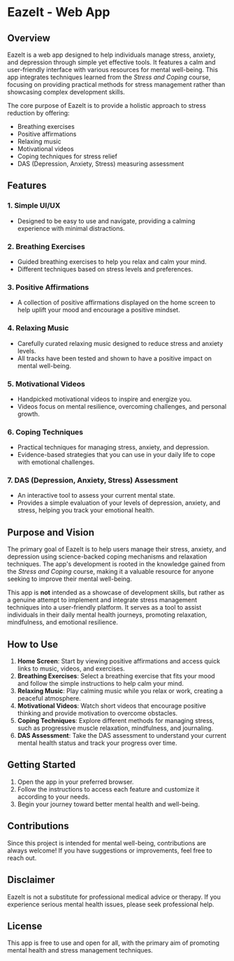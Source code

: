 # EazeIt - Web App

## Overview

EazeIt is a web app designed to help individuals manage stress, anxiety, and depression through simple yet effective tools. It features a calm and user-friendly interface with various resources for mental well-being. This app integrates techniques learned from the *Stress and Coping* course, focusing on providing practical methods for stress management rather than showcasing complex development skills. 

The core purpose of EazeIt is to provide a holistic approach to stress reduction by offering:

- Breathing exercises
- Positive affirmations
- Relaxing music
- Motivational videos
- Coping techniques for stress relief
- DAS (Depression, Anxiety, Stress) measuring assessment

## Features

### 1. **Simple UI/UX**
   - Designed to be easy to use and navigate, providing a calming experience with minimal distractions.

### 2. **Breathing Exercises**
   - Guided breathing exercises to help you relax and calm your mind.
   - Different techniques based on stress levels and preferences.

### 3. **Positive Affirmations**
   - A collection of positive affirmations displayed on the home screen to help uplift your mood and encourage a positive mindset.

### 4. **Relaxing Music**
   - Carefully curated relaxing music designed to reduce stress and anxiety levels.
   - All tracks have been tested and shown to have a positive impact on mental well-being.

### 5. **Motivational Videos**
   - Handpicked motivational videos to inspire and energize you.
   - Videos focus on mental resilience, overcoming challenges, and personal growth.

### 6. **Coping Techniques**
   - Practical techniques for managing stress, anxiety, and depression.
   - Evidence-based strategies that you can use in your daily life to cope with emotional challenges.

### 7. **DAS (Depression, Anxiety, Stress) Assessment**
   - An interactive tool to assess your current mental state.
   - Provides a simple evaluation of your levels of depression, anxiety, and stress, helping you track your emotional health.

## Purpose and Vision

The primary goal of EazeIt is to help users manage their stress, anxiety, and depression using science-backed coping mechanisms and relaxation techniques. The app's development is rooted in the knowledge gained from the *Stress and Coping* course, making it a valuable resource for anyone seeking to improve their mental well-being.

This app is **not** intended as a showcase of development skills, but rather as a genuine attempt to implement and integrate stress management techniques into a user-friendly platform. It serves as a tool to assist individuals in their daily mental health journeys, promoting relaxation, mindfulness, and emotional resilience.

## How to Use

1. **Home Screen**: Start by viewing positive affirmations and access quick links to music, videos, and exercises.
2. **Breathing Exercises**: Select a breathing exercise that fits your mood and follow the simple instructions to help calm your mind.
3. **Relaxing Music**: Play calming music while you relax or work, creating a peaceful atmosphere.
4. **Motivational Videos**: Watch short videos that encourage positive thinking and provide motivation to overcome obstacles.
5. **Coping Techniques**: Explore different methods for managing stress, such as progressive muscle relaxation, mindfulness, and journaling.
6. **DAS Assessment**: Take the DAS assessment to understand your current mental health status and track your progress over time.

## Getting Started

1. Open the app in your preferred browser.
2. Follow the instructions to access each feature and customize it according to your needs.
3. Begin your journey toward better mental health and well-being.

## Contributions

Since this project is intended for mental well-being, contributions are always welcome! If you have suggestions or improvements, feel free to reach out.

## Disclaimer

EazeIt is not a substitute for professional medical advice or therapy. If you experience serious mental health issues, please seek professional help.

## License

This app is free to use and open for all, with the primary aim of promoting mental health and stress management techniques.

